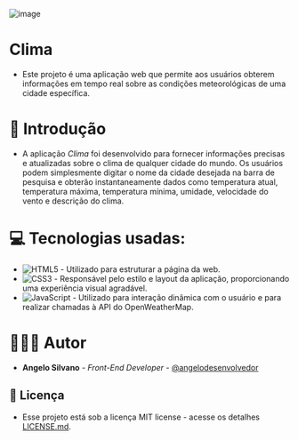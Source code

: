 ![image](https://github.com/angelodesenvolvedor/Clima/assets/98216100/8669e165-1bdd-40df-9399-bb04aa7c3440)


# Clima

* Este projeto é uma aplicação web que permite aos usuários obterem informações em tempo real sobre as condições meteorológicas de uma cidade específica.

# 📌 Introdução
* A aplicação *Clima* foi desenvolvido para fornecer informações precisas e atualizadas sobre o clima de qualquer cidade do mundo. Os usuários podem simplesmente digitar o nome da cidade desejada na barra de pesquisa e obterão instantaneamente dados como temperatura atual, temperatura máxima, temperatura mínima, umidade, velocidade do vento e descrição do clima.

# 💻 Tecnologias usadas:
* ![HTML5](https://img.shields.io/badge/html5-%23E34F26.svg?style=for-the-badge&logo=html5&logoColor=white) -  Utilizado para estruturar a página da web.
* ![CSS3](https://img.shields.io/badge/css3-%231572B6.svg?style=for-the-badge&logo=css3&logoColor=white) - Responsável pelo estilo e layout da aplicação, proporcionando uma experiência visual agradável.
* ![JavaScript](https://img.shields.io/badge/javascript-%23323330.svg?style=for-the-badge&logo=javascript&logoColor=%23F7DF1E) -  Utilizado para interação dinâmica com o usuário e para realizar chamadas à API do OpenWeatherMap.
  
# 🧑🏽‍💻 Autor

* **Angelo Silvano** - *Front-End Developer* - [@angelodesenvolvedor](https://github.com/angelodesenvolvedor)
  
## 📄 Licença

* Esse projeto está sob a licença MIT license - acesse os detalhes [LICENSE.md](https://github.com/angelodesenvolvedor/Clima?tab=MIT-1-ov-file).
